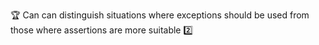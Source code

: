 :trophy: Can can distinguish situations where exceptions should be used from those where assertions are more suitable :two:
